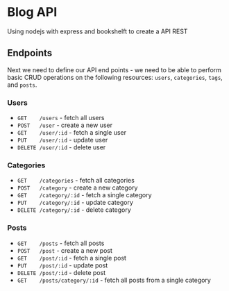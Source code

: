 # Blog API

Using nodejs with express and bookshelft to create a API REST

## Endpoints

Next we need to define our API end points - we need to be able to perform basic CRUD operations on the following resources: `users`, `categories`, `tags`, and `posts`.

### Users
 - `GET    /users`    - fetch all users
 - `POST   /user`     - create a new user
 - `GET    /user/:id` - fetch a single user
 - `PUT    /user/:id` - update user
 - `DELETE /user/:id` - delete user

### Categories
 - `GET    /categories`   - fetch all categories
 - `POST   /category`     - create a new category
 - `GET    /category/:id` - fetch a single category
 - `PUT    /category/:id` - update category
 - `DELETE /category/:id` - delete category

### Posts
 - `GET    /posts`    - fetch all posts
 - `POST   /post`     - create a new post
 - `GET    /post/:id` - fetch a single post
 - `PUT    /post/:id` - update post
 - `DELETE /post/:id` - delete post
 - `GET    /posts/category/:id` - fetch all posts from a single category
